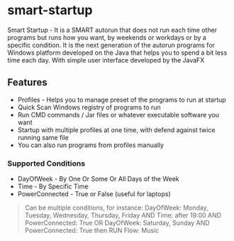# smart-startup

Smart Startup - It is a SMART autorun that does not run each time other programs but runs how you want, by weekends or workdays or by a specific condition. It is the next generation of the autorun programs for Windows platform developed on the Java that helps you to spend a bit less time each day. With simple user interface developed by the JavaFX

## Features

- Profiles - Helps you to manage preset of the programs to run at startup
- Quick Scan Windows registry of programs to run
- Run CMD commands / Jar files or whatever executable software you want
- Startup with multiple profiles at one time, with defend against twice running same file
- You can also run programs from profiles manually

### Supported Conditions

- DayOfWeek - By One Or Some Or All Days of the Week
- Time - By Specific Time
- PowerConnected - True or False (useful for laptops)

> Can be multiple conditions, for instance:
> DayOfWeek: Monday, Tuesday, Wednesday, Thursday, Friday 
> AND Time: after 19:00 AND PowerConnected: True
> OR DayOfWeek: Saturday, Sunday
> AND PowerConnected: True
> then RUN Flow: Music
